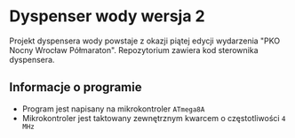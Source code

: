 # Dyspenser wody wersja 2
Projekt dyspensera wody powstaje z okazji piątej edycji wydarzenia "PKO Nocny Wrocław Półmaraton".
Repozytorium zawiera kod sterownika dyspensera.

## Informacje o programie
* Program jest napisany na mikrokontroler `ATmega8A`
* Mikrokontroler jest taktowany zewnętrznym kwarcem o częstotliwości `4 MHz`
